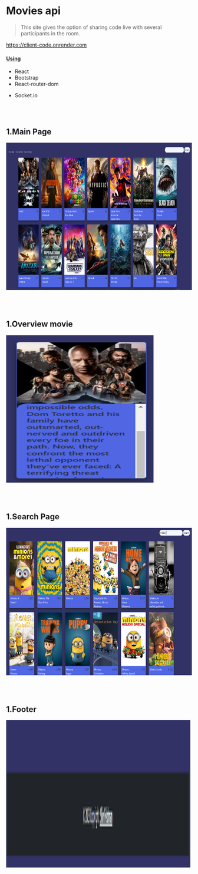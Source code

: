 # Movies api

> This site gives the option of sharing code live with several participants in the room.

 https://client-code.onrender.com 

#### <ins>Using</ins>

  - React
  - Bootstrap
  - React-router-dom


* Socket.io

<br><br>
## **1.Main Page**
<img  src="/images/main.PNG"  width="600" height="400" title="Main" />

<br><br>
## **1.Overview movie**
<img  src="/images/overview.PNG"  width="400" height="400" title="Overview" />

<br><br>
## **1.Search Page**
<img  src="/images/search.PNG"  width="600" height="400" title="Search" />

<br><br>
## **1.Footer**
<img  src="/images/footer.PNG"  width="500" height="400" title="Footer" />
